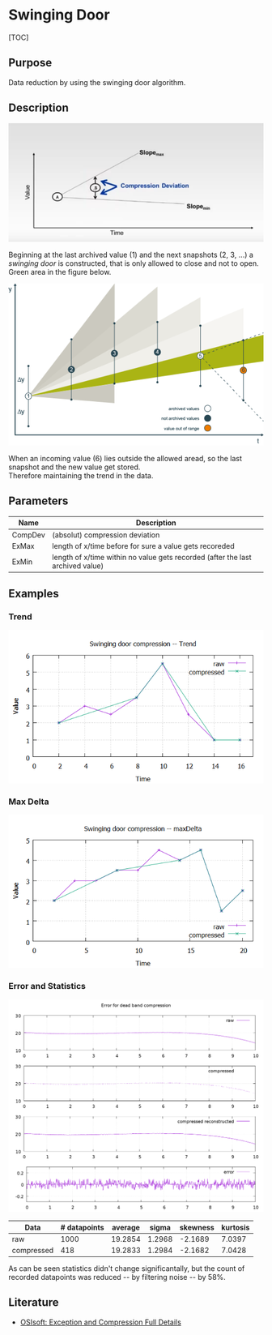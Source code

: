 # Swinging Door

[TOC]

## Purpose

Data reduction by using the swinging door algorithm.

## Description

![](./images/swinging-door_02.png)

Beginning at the last archived value (1) and the next snapshots (2, 3, ...) a _swinging door_ is constructed,
that is only allowed to close and not to open. Green area in the figure below.

![](./images/swinging-door_01.png)

When an incoming value (6) lies outside the allowed aread, so the last snapshot and the new value get stored.  
Therefore maintaining the trend in the data.

## Parameters

| Name | Description |  
| -- | -- |  
| CompDev | (absolut) compression deviation |   
| ExMax | length of x/time before for sure a value gets recoreded |  
| ExMin | length of x/time within no value gets recorded (after the last archived value) |  

## Examples

### Trend

![](./images/swinging-door_trend.png)

### Max Delta

![](./images/swinging-door_maxDelta.png)

### Error and Statistics

![](./images/swinging-door_error.png)

| Data | # datapoints | average | sigma | skewness | kurtosis |  
| -- | -- | -- | -- | -- | -- |  
| raw | 1000 | 19.2854 | 1.2968 | -2.1689 | 7.0397 |  
| compressed | 418 | 19.2833 | 1.2984 | -2.1682 | 7.0428 |  

As can be seen statistics didn't change significantally, but the count of recorded datapoints was
reduced -- by filtering noise -- by 58%.

## Literature

* [OSIsoft: Exception and Compression Full Details](https://www.youtube.com/watch?v=89hg2mme7S0)